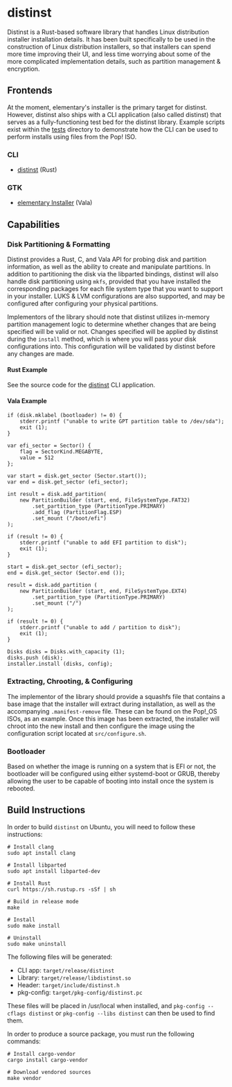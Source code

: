 # distinst

Distinst is a Rust-based software library that handles Linux distribution installer installation details. It has been built specifically to be used in the construction of Linux distribution installers, so that installers can spend more time improving their UI, and less time worrying about some of the more complicated implementation details, such as partition management & encryption.

## Frontends

At the moment, elementary's installer is the primary target for distinst. However, distinst also ships with a CLI application (also called distinst) that serves as a fully-functioning test bed for the distinst library. Example scripts exist within the [tests](https://github.com/pop-os/distinst/tree/master_bionic/tests) directory to demonstrate how the CLI
can be used to perform installs using files from the Pop! ISO.

### CLI

- [distinst](https://github.com/pop-os/distinst/) (Rust)

### GTK

 - [elementary Installer](https://github.com/elementary/installer) (Vala)

## Capabilities

### Disk Partitioning & Formatting

Distinst provides a Rust, C, and Vala API for probing disk and partition information, as well as the ability to create and manipulate partitions. In addition to partitioning the disk via the libparted bindings, distinst will also handle disk partitioning using `mkfs`, provided that you have installed the corresponding packages for each file system type that you want to support in your installer. LUKS & LVM configurations are also supported, and may be configured after configuring your physical partitions.

Implementors of the library should note that distinst utilizes in-memory partition management logic to determine whether changes that are being specified will be valid or not. Changes specified will be applied by distinst during the `install` method, which is where you will pass your disk configurations into. This configuration will be validated by distinst before any changes are made.

#### Rust Example

See the source code for the [distinst](https://github.com/pop-os/distinst/blob/master_bionic/cli/src/main.rs) CLI application.

#### Vala Example

```vala
if (disk.mklabel (bootloader) != 0) {
    stderr.printf ("unable to write GPT partition table to /dev/sda");
    exit (1);
}

var efi_sector = Sector() {
    flag = SectorKind.MEGABYTE,
    value = 512
};

var start = disk.get_sector (Sector.start());
var end = disk.get_sector (efi_sector);

int result = disk.add_partition(
    new PartitionBuilder (start, end, FileSystemType.FAT32)
        .set_partition_type (PartitionType.PRIMARY)
        .add_flag (PartitionFlag.ESP)
        .set_mount ("/boot/efi")
);

if (result != 0) {
    stderr.printf ("unable to add EFI partition to disk");
    exit (1);
}

start = disk.get_sector (efi_sector);
end = disk.get_sector (Sector.end ());

result = disk.add_partition (
    new PartitionBuilder (start, end, FileSystemType.EXT4)
        .set_partition_type (PartitionType.PRIMARY)
        .set_mount ("/")
);

if (result != 0) {
    stderr.printf ("unable to add / partition to disk");
    exit (1);
}

Disks disks = Disks.with_capacity (1);
disks.push (disk);
installer.install (disks, config);
```

### Extracting, Chrooting, & Configuring

The implementor of the library should provide a squashfs file that contains a base image that the installer will extract during installation, as well as the accompanying `.manifest-remove` file. These can be found on the Pop!_OS ISOs, as an example. Once this image has been extracted, the installer will chroot into the new install and then configure the image using the configuration script located at `src/configure.sh`.

### Bootloader

Based on whether the image is running on a system that is EFI or not, the bootloader will be configured using either systemd-boot or GRUB, thereby allowing the user to be capable of booting into install once the system is rebooted.

## Build Instructions

In order to build `distinst` on Ubuntu, you will need to follow these instructions:

```
# Install clang
sudo apt install clang

# Install libparted
sudo apt install libparted-dev

# Install Rust
curl https://sh.rustup.rs -sSf | sh

# Build in release mode
make

# Install
sudo make install

# Uninstall
sudo make uninstall
```

The following files will be generated:

- CLI app: `target/release/distinst`
- Library: `target/release/libdistinst.so`
- Header: `target/include/distinst.h`
- pkg-config: `target/pkg-config/distinst.pc`

These files will be placed in /usr/local when installed, and `pkg-config --cflags distinst` or `pkg-config --libs distinst` can then be used to find them.

In order to produce a source package, you must run the following commands:

```
# Install cargo-vendor
cargo install cargo-vendor

# Download vendored sources
make vendor
```
